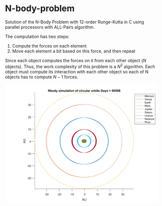 # N-body-problem

Solution of the N-Body Problem with 12-order Runge-Kutta in C using parallel processors with ALL-Pairs algorithm.

The computation has two steps:
1. Compute the forces on each element
2. Move each element a bit based on this force, and then repeat

Since each object computes the forces on it from each other object ($N$ objects). Thus, the work complexity of this problem is a $N^2$ algorithm. Each object must compute its interaction with each other object so each of N objects has to compute $N−1$ forces.

<img src="img/N_body_problem_solar_system.jpg" width="750">